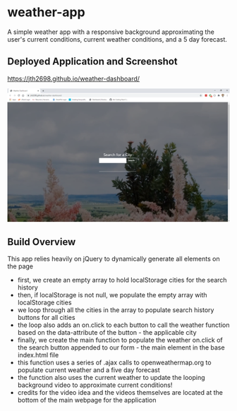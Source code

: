 # weather-app

A simple weather app with a responsive background approximating the user's current conditions, current weather conditions, and a 5 day forecast.

## Deployed Application and Screenshot

https://jth2698.github.io/weather-dashboard/

![screenshot](screenshot.png)

## Build Overview

This app relies heavily on jQuery to dynamically generate all elements on the page

* first, we create an empty array to hold localStorage cities for the search history
* then, if localStorage is not null, we populate the empty array with localStorage cities
* we loop through all the cities in the array to populate search history buttons for all cities
* the loop also adds an on.click to each button to call the weather function based on the data-attribute of the button - the applicable city
* finally, we create the main function to populate the weather on.click of the search button appended to our form - the main element in the base index.html file
* this function uses a series of .ajax calls to openweathermap.org to populate current weather and a five day forecast
* the function also uses the current weather to update the looping background video to approximate current conditions!
* credits for the video idea and the videos themselves are located at the bottom of the main webpage for the application
